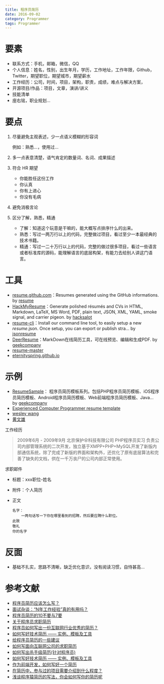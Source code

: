 ```yaml
---
title: 程序员简历
date: 2016-09-02
category: Programmer
tags: Programmer
---
```


# 要素
- 联系方式：手机，邮箱，微信，QQ
- 个人信息：姓名，性别，出生年月，学历，工作地址，工作年限，Github，Twitter，期望职位，期望城市，期望薪水
- 工作经历：公司，时间，项目，架构，职责，成绩，难点与解决方案，
- 开源项目/作品：项目，文章，演讲/讲义
- 技能清单
- 座右铭，职业规划...

# 要点
1. 尽量避免主观表述，少一点语义模糊的形容词

    例如：熟悉...，使用过…

2. 多一点表意清楚，语气肯定的数量词、名词、成果描述
3. 符合 HR 期望

    - 你能胜任这份工作
    - 你认真
    - 你有上进心
    - 你没有毛病

4. 避免消极言论
5. 区分了解，熟悉，精通

    - 了解：知道这个玩意是干嘛的，能大概写点排序什么的出来。
    - 熟悉：写过一两万行以上的代码，完整做过项目，看过至少一本最经典的技术书籍。
    - 精通：写过一二十万行以上的代码，完整的做过很多项目，看过一些语言或者标准库的源码，能理解语言的底层构架，有能力去给别人讲这门语言。

# 工具

- [resume.github.com](https://github.com/resume/resume.github.com)：Resumes generated using the GitHub informations. by [resume](https://github.com/resume)
- [HackMyResume](https://github.com/hacksalot/HackMyResume)：Generate polished résumés and CVs in HTML, Markdown, LaTeX, MS Word, PDF, plain text, JSON, XML, YAML, smoke signal, and carrier pigeon. by [hacksalot](https://github.com/hacksalot)
- [resume-cli](https://github.com/jsonresume/resume-cli)：Install our command line tool, to easily setup a new <em>resume</em>.json. Once setup, you can export or publish stra... by [jsonresume](https://github.com/jsonresume)
- [DeerResume](https://github.com/geekcompany/DeerResume)：MarkDown在线简历工具，可在线预览、编辑和生成PDF. by [geekcompany](https://github.com/geekcompany/DeerResume)
- [resume-master](https://github.com/hawx1993/resume-master)
- [eternityspring.github.io](https://eternityspring.github.io/)

# 示例
- [ResumeSample](https://github.com/geekcompany/ResumeSample)： 程序员简历模板系列。包括PHP程序员简历模板、iOS程序员简历模板、Android程序员简历模板、Web前端程序员简历模板、Java... by [geekcompany](https://github.com/geekcompany)
- [Experienced Computer Programmer resume template](https://www.monster.com/career-advice/article/sample-resume-computer-programmer-experienced)
- [wesley wang](https://eternityspring.github.io)
- [黄文雄](http://hawx1993.github.io/resume-master/)

工作经历

> 2009年6月 - 2009年9月 北京保护伞科技有限公司 PHP程序员实习
负责公司内部管理系统的二次开发，独立基于XMPP+PHP+MySQL开发了新版内部通信系统，除了完成了新版的界面和架构外，还优化了原有底层算法和完善了缺失的文档，供在一千万丧尸的公司内部正常使用。

求职邮件

- 标题：xxx职位-姓名
- 附件：个人简历
- 正文
    
    ```
    名字：
        一两句话写一下你在哪里看到的招聘，然后要应聘什么职位。
    此致
    敬礼
    你的名字
    ```

# 反面
- 基础不扎实，思路不清晰，缺乏优化意识，没有阅读习惯，自恃甚高...

# 参考文献
- [程序员简历应该怎么写？](https://www.zhihu.com/question/25002833)
- [面试杂谈：“N年工作经验”真的有用吗？](http://www.jianshu.com/p/bc4f83f1dfb2)
- [程序员简历的10不要与7要](http://www.jianshu.com/p/22657ed0ab02)
- [关于程序员求职简历](https://mdluo.github.io/blog/about-resume/)
- [程序员如何写出一份互联网行业优秀的简历？](https://segmentfault.com/a/1190000000576929)
- [如何写好技术简历 —— 实例、模板及工具](http://get.ftqq.com/744.get)
- [给程序员简历的一些建议](https://my.oschina.net/zhibuji/blog/114458)
- [如何写面向互联网公司的求职简历](http://blog.devtang.com/2013/12/22/how-to-write-resume-for-it-company/)
- [如何写出杀手级简历(针对程序员)](http://www.vaikan.com/how-to-write-a-killer-resume-for-software-engineers/)
- [如何写好技术简历 —— 实例、模板及工具](http://get.ftqq.com/744.get)
- [作为前端开发，如何写好一个简历](http://www.techug.com/web-dev-resume-github-project)
- [在简历中，参与过的项目需要介绍到什么程度？](https://www.zhihu.com/question/21604201)
- [浅谈程序猿简历的写法，你会如何写你的简历呢](http://www.cnblogs.com/zuoxiaolong/p/life17.html)
